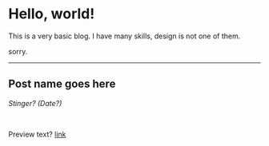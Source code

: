 
# Hello, world!

This is a very basic blog. I have many skills, design is not one of them.



sorry.



---



## Post name goes here
*Stinger? (Date?)*

&nbsp;

Preview text?
[link](post-name-goes-here.md)